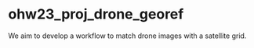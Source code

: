 # ohw23_proj_drone_georef
We aim to develop a workflow to match drone images with a satellite grid.
